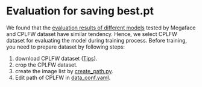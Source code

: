 # Evaluation for saving best.pt
We found that the [evaluation results of different models](../README.md) tested by Megaface and CPLFW dataset have similar tendency. Hence, we select CPLFW dataset for evaluating the model during training process. Before training, you need to prepare dataset by following steps:
1. download CPLFW dataset ([Tips](../README.md)). 
2. crop the CPLFW dataset.
3. create the image list by [create_path.py](./create_path.py).
4. Edit path of CPLFW in [data_conf.yaml](../data_conf.yaml).
